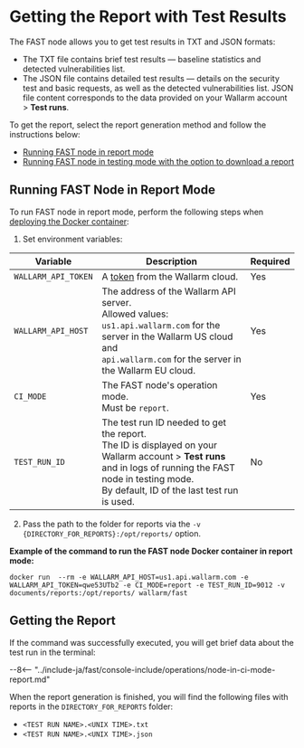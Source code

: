 [anchor-report-mode]:              #running-fast-node-in-report-mode

[doc-ci-mode-testing-report]:      ../poc/ci-mode-testing.md#getting-the-report-about-the-test
[doc-ci-mode-testing]:             ../poc/ci-mode-testing.md
[doc-get-token]:                   create-node.md
[deploy-docker-with-fast-node]:    ../qsg/deployment.md#4-deploy-the-fast-node-docker-container

# Getting the Report with Test Results

The FAST node allows you to get test results in TXT and JSON formats:

* The TXT file contains brief test results — baseline statistics and detected vulnerabilities list.
* The JSON file contains detailed test results — details on the security test and basic requests, as well as the detected vulnerabilities list. JSON file content corresponds to the data provided on your Wallarm account > **Test runs**.

To get the report, select the report generation method and follow the instructions below:

* [Running FAST node in report mode][anchor-report-mode]
* [Running FAST node in testing mode with the option to download a report][doc-ci-mode-testing-report]

## Running FAST Node in Report Mode

To run FAST node in report mode, perform the following steps when [deploying the Docker container][deploy-docker-with-fast-node]:

<ol start="1"><li>Set environment variables:</li></ol>

| Variable           	| Description 	| Required 	|
|--------------------	| --------	| -----------	|
| `WALLARM_API_TOKEN`  	| A [token][doc-get-token] from the Wallarm cloud. | Yes |
| `WALLARM_API_HOST`   	| The address of the Wallarm API server. <br>Allowed values: <br>`us1.api.wallarm.com` for the server in the Wallarm US cloud and <br>`api.wallarm.com` for the server in the Wallarm EU cloud.| Yes |
| `CI_MODE`            	| The FAST node's operation mode.<br>Must be `report`. | Yes |
| `TEST_RUN_ID`      	| The test run ID needed to get the report.<br>The ID is displayed on your Wallarm account > **Test runs** and in logs of running the FAST node in testing mode.<br>By default, ID of the last test run is used. | No |

<ol start="2"><li>Pass the path to the folder for reports via the  <code>-v {DIRECTORY_FOR_REPORTS}:/opt/reports/</code> option.</li></ol>

**Example of the command to run the FAST node Docker container in report mode:**

```
docker run  --rm -e WALLARM_API_HOST=us1.api.wallarm.com -e WALLARM_API_TOKEN=qwe53UTb2 -e CI_MODE=report -e TEST_RUN_ID=9012 -v documents/reports:/opt/reports/ wallarm/fast
```

## Getting the Report

If the command was successfully executed, you will get brief data about the test run in the terminal:

--8<-- "../include-ja/fast/console-include/operations/node-in-ci-mode-report.md"

When the report generation is finished, you will find the following files with reports in the `DIRECTORY_FOR_REPORTS` folder:

* `<TEST RUN NAME>.<UNIX TIME>.txt`
* `<TEST RUN NAME>.<UNIX TIME>.json`